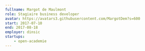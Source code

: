 ```yaml
---
fullname: Margot de Maulmont
role: Stagiaire business developer
avatar: https://avatars3.githubusercontent.com/MargotDem?s=600
start: 2017-07-10
end: 2017-08-18
employer: dinsic
startups:
    - open-academie
---
```

